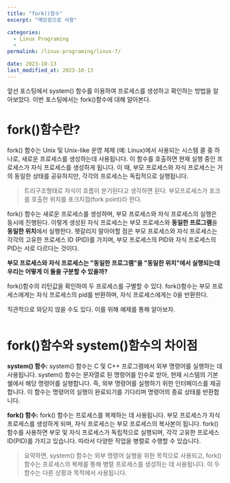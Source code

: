```yaml
---
title: "fork()함수"
excerpt: "메모장으로 사용"

categories:
  - Linux Programing
  - 
permalink: /linux-programing/linux-7/

date: 2023-10-13
last_modified_at: 2023-10-13
---
```


앞선 포스팅에서 system() 함수를 이용하여 프로세스를 생성하고 확인하는 방법을 알아보았다.
이번 포스팅에서는 fork()함수에 대해 알아본다.

# fork()함수란?
fork() 함수는 Unix 및 Unix-like 운영 체제 (예: Linux)에서 사용되는 시스템 콜 중 하나로, 새로운 프로세스를 생성하는데 사용됩니다. 
이 함수를 호출하면 현재 실행 중인 프로세스가 자식 프로세스를 생성하게 됩니다.
이 때, 부모 프로세스와 자식 프로세스는 거의 동일한 상태를 공유하지만, 각각의 프로세스는 독립적으로 실행됩니다.
> 트리구조형태로 자식이 흐름이 분기된다고 생각하면 된다.
> 부모프로세스가 포크를 호출한 위치를 포크지점(fork point)라 한다.

fork() 함수는 새로운 프로세스를 생성하며, 부모 프로세스와 자식 프로세스의 실행은 동시에 진행된다.
이렇게 생성된 자식 프로세스는 부모 프로세스와 **동일한 프로그램**을 **동일한 위치**에서 실행한다.
헷갈리지 말아야할 점은 부모 프로세스와 자식 프로세스는 각각의 고유한 프로세스 ID (PID)를 가지며, 부모 프로세스의 PID와 자식 프로세스의 PID는 서로 다르다는 것이다.

**부모 프로세스와 자식 프로세스는 "동일한 프로그램"을 "동일한 위치"에서 실행되는데 우리는 어떻게 이 둘을 구분할 수 있을까?**

fork()함수의 리턴값을 확인하여 두 프로세스를 구별할 수 있다.
fork()함수는 부모 프로세스에게는 자식 프로세스의 pid를 반환하며, 자식 프로세스에게는 0을 반환한다.

직관적으로 와닫지 않을 수도 있다. 이를 위해 예제를 통해 알아보자.
```
```



# fork()함수와 system()함수의 차이점
**system() 함수:**
system() 함수는 C 및 C++ 프로그램에서 외부 명령어를 실행하는 데 사용됩니다.
system() 함수는 문자열로 된 명령어를 인수로 받아, 현재 시스템의 기본 쉘에서 해당 명령어를 실행합니다. 즉, 외부 명령어를 실행하기 위한 인터페이스를 제공합니다.
이 함수는 명령어의 실행이 완료되기를 기다리며 명령어의 종료 상태를 반환합니다.

**fork() 함수:**
fork() 함수는 프로세스를 복제하는 데 사용됩니다. 부모 프로세스가 자식 프로세스를 생성하게 되며, 자식 프로세스는 부모 프로세스의 복사본이 됩니다.
fork() 함수를 사용하면 부모 및 자식 프로세스가 독립적으로 실행되며, 각각 고유한 프로세스 ID(PID)를 가지고 있습니다. 따라서 다양한 작업을 병렬로 수행할 수 있습니다.

> 요약하면, system() 함수는 외부 명령어 실행을 위한 목적으로 사용되고, fork() 함수는 프로세스의 복제를 통해 병렬 프로세스를 생성하는 데 사용됩니다. 이 두 함수는 다른 상황과 목적에서 사용됩니다.
